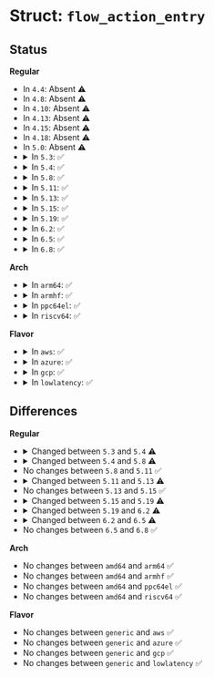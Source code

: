 # Struct: <code>flow_action_entry</code>

## Status
<b>Regular</b>
<ul>
<li>
In <code>4.4</code>: Absent ⚠️
</li>
<li>
In <code>4.8</code>: Absent ⚠️
</li>
<li>
In <code>4.10</code>: Absent ⚠️
</li>
<li>
In <code>4.13</code>: Absent ⚠️
</li>
<li>
In <code>4.15</code>: Absent ⚠️
</li>
<li>
In <code>4.18</code>: Absent ⚠️
</li>
<li>
In <code>5.0</code>: Absent ⚠️
</li>
<li>
<details>
<summary>In <code>5.3</code>: ✅</summary>

```c
struct flow_action_entry {
    enum flow_action_id id;
    u32 chain_index;
    struct net_device *dev;
    struct (anon) vlan;
    struct (anon) mangle;
    const struct ip_tunnel_info *tunnel;
    u32 csum_flags;
    u32 mark;
    struct (anon) queue;
    struct (anon) sample;
    struct (anon) police;
    struct (anon) ct;
};
```
</details>
</li>
<li>
<details>
<summary>In <code>5.4</code>: ✅</summary>

```c
struct flow_action_entry {
    enum flow_action_id id;
    action_destr destructor;
    void *destructor_priv;
    u32 chain_index;
    struct net_device *dev;
    struct (anon) vlan;
    struct (anon) mangle;
    struct ip_tunnel_info *tunnel;
    u32 csum_flags;
    u32 mark;
    u16 ptype;
    struct (anon) queue;
    struct (anon) sample;
    struct (anon) police;
    struct (anon) ct;
    struct (anon) mpls_push;
    struct (anon) mpls_pop;
    struct (anon) mpls_mangle;
};
```
</details>
</li>
<li>
<details>
<summary>In <code>5.8</code>: ✅</summary>

```c
struct flow_action_entry {
    enum flow_action_id id;
    enum flow_action_hw_stats hw_stats;
    action_destr destructor;
    void *destructor_priv;
    u32 chain_index;
    struct net_device *dev;
    struct (anon) vlan;
    struct (anon) mangle;
    struct ip_tunnel_info *tunnel;
    u32 csum_flags;
    u32 mark;
    u16 ptype;
    u32 priority;
    struct (anon) queue;
    struct (anon) sample;
    struct (anon) police;
    struct (anon) ct;
    struct (anon) ct_metadata;
    struct (anon) mpls_push;
    struct (anon) mpls_pop;
    struct (anon) mpls_mangle;
    struct (anon) gate;
    struct flow_action_cookie *cookie;
};
```
</details>
</li>
<li>
<details>
<summary>In <code>5.11</code>: ✅</summary>

```c
struct flow_action_entry {
    enum flow_action_id id;
    enum flow_action_hw_stats hw_stats;
    action_destr destructor;
    void *destructor_priv;
    u32 chain_index;
    struct net_device *dev;
    struct (anon) vlan;
    struct (anon) mangle;
    struct ip_tunnel_info *tunnel;
    u32 csum_flags;
    u32 mark;
    u16 ptype;
    u32 priority;
    struct (anon) queue;
    struct (anon) sample;
    struct (anon) police;
    struct (anon) ct;
    struct (anon) ct_metadata;
    struct (anon) mpls_push;
    struct (anon) mpls_pop;
    struct (anon) mpls_mangle;
    struct (anon) gate;
    struct flow_action_cookie *cookie;
};
```
</details>
</li>
<li>
<details>
<summary>In <code>5.13</code>: ✅</summary>

```c
struct flow_action_entry {
    enum flow_action_id id;
    enum flow_action_hw_stats hw_stats;
    action_destr destructor;
    void *destructor_priv;
    u32 chain_index;
    struct net_device *dev;
    struct (anon) vlan;
    struct (anon) mangle;
    struct ip_tunnel_info *tunnel;
    u32 csum_flags;
    u32 mark;
    u16 ptype;
    u32 priority;
    struct (anon) queue;
    struct (anon) sample;
    struct (anon) police;
    struct (anon) ct;
    struct (anon) ct_metadata;
    struct (anon) mpls_push;
    struct (anon) mpls_pop;
    struct (anon) mpls_mangle;
    struct (anon) gate;
    struct (anon) pppoe;
    struct flow_action_cookie *cookie;
};
```
</details>
</li>
<li>
<details>
<summary>In <code>5.15</code>: ✅</summary>

```c
struct flow_action_entry {
    enum flow_action_id id;
    enum flow_action_hw_stats hw_stats;
    action_destr destructor;
    void *destructor_priv;
    u32 chain_index;
    struct net_device *dev;
    struct (anon) vlan;
    struct (anon) mangle;
    struct ip_tunnel_info *tunnel;
    u32 csum_flags;
    u32 mark;
    u16 ptype;
    u32 priority;
    struct (anon) queue;
    struct (anon) sample;
    struct (anon) police;
    struct (anon) ct;
    struct (anon) ct_metadata;
    struct (anon) mpls_push;
    struct (anon) mpls_pop;
    struct (anon) mpls_mangle;
    struct (anon) gate;
    struct (anon) pppoe;
    struct flow_action_cookie *cookie;
};
```
</details>
</li>
<li>
<details>
<summary>In <code>5.19</code>: ✅</summary>

```c
struct flow_action_entry {
    enum flow_action_id id;
    u32 hw_index;
    enum flow_action_hw_stats hw_stats;
    action_destr destructor;
    void *destructor_priv;
    u32 chain_index;
    struct net_device *dev;
    struct (anon) vlan;
    struct (anon) vlan_push_eth;
    struct (anon) mangle;
    struct ip_tunnel_info *tunnel;
    u32 csum_flags;
    u32 mark;
    u16 ptype;
    u32 priority;
    struct (anon) queue;
    struct (anon) sample;
    struct (anon) police;
    struct (anon) ct;
    struct (anon) ct_metadata;
    struct (anon) mpls_push;
    struct (anon) mpls_pop;
    struct (anon) mpls_mangle;
    struct (anon) gate;
    struct (anon) pppoe;
    struct flow_action_cookie *cookie;
};
```
</details>
</li>
<li>
<details>
<summary>In <code>6.2</code>: ✅</summary>

```c
struct flow_action_entry {
    enum flow_action_id id;
    u32 hw_index;
    enum flow_action_hw_stats hw_stats;
    action_destr destructor;
    void *destructor_priv;
    u32 chain_index;
    struct net_device *dev;
    struct (anon) vlan;
    struct (anon) vlan_push_eth;
    struct (anon) mangle;
    struct ip_tunnel_info *tunnel;
    u32 csum_flags;
    u32 mark;
    u16 ptype;
    u16 rx_queue;
    u32 priority;
    struct (anon) queue;
    struct (anon) sample;
    struct (anon) police;
    struct (anon) ct;
    struct (anon) ct_metadata;
    struct (anon) mpls_push;
    struct (anon) mpls_pop;
    struct (anon) mpls_mangle;
    struct (anon) gate;
    struct (anon) pppoe;
    struct flow_action_cookie *cookie;
};
```
</details>
</li>
<li>
<details>
<summary>In <code>6.5</code>: ✅</summary>

```c
struct flow_action_entry {
    enum flow_action_id id;
    u32 hw_index;
    long unsigned int cookie;
    u64 miss_cookie;
    enum flow_action_hw_stats hw_stats;
    action_destr destructor;
    void *destructor_priv;
    u32 chain_index;
    struct net_device *dev;
    struct (anon) vlan;
    struct (anon) vlan_push_eth;
    struct (anon) mangle;
    struct ip_tunnel_info *tunnel;
    u32 csum_flags;
    u32 mark;
    u16 ptype;
    u16 rx_queue;
    u32 priority;
    struct (anon) queue;
    struct (anon) sample;
    struct (anon) police;
    struct (anon) ct;
    struct (anon) ct_metadata;
    struct (anon) mpls_push;
    struct (anon) mpls_pop;
    struct (anon) mpls_mangle;
    struct (anon) gate;
    struct (anon) pppoe;
    struct flow_action_cookie *user_cookie;
};
```
</details>
</li>
<li>
<details>
<summary>In <code>6.8</code>: ✅</summary>

```c
struct flow_action_entry {
    enum flow_action_id id;
    u32 hw_index;
    long unsigned int cookie;
    u64 miss_cookie;
    enum flow_action_hw_stats hw_stats;
    action_destr destructor;
    void *destructor_priv;
    u32 chain_index;
    struct net_device *dev;
    struct (anon) vlan;
    struct (anon) vlan_push_eth;
    struct (anon) mangle;
    struct ip_tunnel_info *tunnel;
    u32 csum_flags;
    u32 mark;
    u16 ptype;
    u16 rx_queue;
    u32 priority;
    struct (anon) queue;
    struct (anon) sample;
    struct (anon) police;
    struct (anon) ct;
    struct (anon) ct_metadata;
    struct (anon) mpls_push;
    struct (anon) mpls_pop;
    struct (anon) mpls_mangle;
    struct (anon) gate;
    struct (anon) pppoe;
    struct flow_action_cookie *user_cookie;
};
```
</details>
</li>
</ul>
<b>Arch</b>
<ul>
<li>
<details>
<summary>In <code>arm64</code>: ✅</summary>

```c
struct flow_action_entry {
    enum flow_action_id id;
    action_destr destructor;
    void *destructor_priv;
    u32 chain_index;
    struct net_device *dev;
    struct (anon) vlan;
    struct (anon) mangle;
    struct ip_tunnel_info *tunnel;
    u32 csum_flags;
    u32 mark;
    u16 ptype;
    struct (anon) queue;
    struct (anon) sample;
    struct (anon) police;
    struct (anon) ct;
    struct (anon) mpls_push;
    struct (anon) mpls_pop;
    struct (anon) mpls_mangle;
};
```
</details>
</li>
<li>
<details>
<summary>In <code>armhf</code>: ✅</summary>

```c
struct flow_action_entry {
    enum flow_action_id id;
    action_destr destructor;
    void *destructor_priv;
    u32 chain_index;
    struct net_device *dev;
    struct (anon) vlan;
    struct (anon) mangle;
    struct ip_tunnel_info *tunnel;
    u32 csum_flags;
    u32 mark;
    u16 ptype;
    struct (anon) queue;
    struct (anon) sample;
    struct (anon) police;
    struct (anon) ct;
    struct (anon) mpls_push;
    struct (anon) mpls_pop;
    struct (anon) mpls_mangle;
};
```
</details>
</li>
<li>
<details>
<summary>In <code>ppc64el</code>: ✅</summary>

```c
struct flow_action_entry {
    enum flow_action_id id;
    action_destr destructor;
    void *destructor_priv;
    u32 chain_index;
    struct net_device *dev;
    struct (anon) vlan;
    struct (anon) mangle;
    struct ip_tunnel_info *tunnel;
    u32 csum_flags;
    u32 mark;
    u16 ptype;
    struct (anon) queue;
    struct (anon) sample;
    struct (anon) police;
    struct (anon) ct;
    struct (anon) mpls_push;
    struct (anon) mpls_pop;
    struct (anon) mpls_mangle;
};
```
</details>
</li>
<li>
<details>
<summary>In <code>riscv64</code>: ✅</summary>

```c
struct flow_action_entry {
    enum flow_action_id id;
    action_destr destructor;
    void *destructor_priv;
    u32 chain_index;
    struct net_device *dev;
    struct (anon) vlan;
    struct (anon) mangle;
    struct ip_tunnel_info *tunnel;
    u32 csum_flags;
    u32 mark;
    u16 ptype;
    struct (anon) queue;
    struct (anon) sample;
    struct (anon) police;
    struct (anon) ct;
    struct (anon) mpls_push;
    struct (anon) mpls_pop;
    struct (anon) mpls_mangle;
};
```
</details>
</li>
</ul>
<b>Flavor</b>
<ul>
<li>
<details>
<summary>In <code>aws</code>: ✅</summary>

```c
struct flow_action_entry {
    enum flow_action_id id;
    action_destr destructor;
    void *destructor_priv;
    u32 chain_index;
    struct net_device *dev;
    struct (anon) vlan;
    struct (anon) mangle;
    struct ip_tunnel_info *tunnel;
    u32 csum_flags;
    u32 mark;
    u16 ptype;
    struct (anon) queue;
    struct (anon) sample;
    struct (anon) police;
    struct (anon) ct;
    struct (anon) mpls_push;
    struct (anon) mpls_pop;
    struct (anon) mpls_mangle;
};
```
</details>
</li>
<li>
<details>
<summary>In <code>azure</code>: ✅</summary>

```c
struct flow_action_entry {
    enum flow_action_id id;
    action_destr destructor;
    void *destructor_priv;
    u32 chain_index;
    struct net_device *dev;
    struct (anon) vlan;
    struct (anon) mangle;
    struct ip_tunnel_info *tunnel;
    u32 csum_flags;
    u32 mark;
    u16 ptype;
    struct (anon) queue;
    struct (anon) sample;
    struct (anon) police;
    struct (anon) ct;
    struct (anon) mpls_push;
    struct (anon) mpls_pop;
    struct (anon) mpls_mangle;
};
```
</details>
</li>
<li>
<details>
<summary>In <code>gcp</code>: ✅</summary>

```c
struct flow_action_entry {
    enum flow_action_id id;
    action_destr destructor;
    void *destructor_priv;
    u32 chain_index;
    struct net_device *dev;
    struct (anon) vlan;
    struct (anon) mangle;
    struct ip_tunnel_info *tunnel;
    u32 csum_flags;
    u32 mark;
    u16 ptype;
    struct (anon) queue;
    struct (anon) sample;
    struct (anon) police;
    struct (anon) ct;
    struct (anon) mpls_push;
    struct (anon) mpls_pop;
    struct (anon) mpls_mangle;
};
```
</details>
</li>
<li>
<details>
<summary>In <code>lowlatency</code>: ✅</summary>

```c
struct flow_action_entry {
    enum flow_action_id id;
    action_destr destructor;
    void *destructor_priv;
    u32 chain_index;
    struct net_device *dev;
    struct (anon) vlan;
    struct (anon) mangle;
    struct ip_tunnel_info *tunnel;
    u32 csum_flags;
    u32 mark;
    u16 ptype;
    struct (anon) queue;
    struct (anon) sample;
    struct (anon) police;
    struct (anon) ct;
    struct (anon) mpls_push;
    struct (anon) mpls_pop;
    struct (anon) mpls_mangle;
};
```
</details>
</li>
</ul>

## Differences
<b>Regular</b>
<ul>
<li>
<details>
<summary>Changed between <code>5.3</code> and <code>5.4</code> ⚠️</summary>
<ul>
<li>
<b>Field added. </b>
<code>action_destr destructor</code>
</li>
<li>
<b>Field added. </b>
<code>void *destructor_priv</code>
</li>
<li>
<b>Field added. </b>
<code>u16 ptype</code>
</li>
<li>
<b>Field added. </b>
<code>struct (anon) mpls_push</code>
</li>
<li>
<b>Field added. </b>
<code>struct (anon) mpls_pop</code>
</li>
<li>
<b>Field added. </b>
<code>struct (anon) mpls_mangle</code>
</li>
<li>
<b>Field type changed. </b>
<code>const struct ip_tunnel_info *tunnel</code> ➡️ <code>struct ip_tunnel_info *tunnel</code>
</li>
</ul>
</details>
</li>
<li>
<details>
<summary>Changed between <code>5.4</code> and <code>5.8</code> ⚠️</summary>
<ul>
<li>
<b>Field added. </b>
<code>enum flow_action_hw_stats hw_stats</code>
</li>
<li>
<b>Field added. </b>
<code>u32 priority</code>
</li>
<li>
<b>Field added. </b>
<code>struct (anon) ct_metadata</code>
</li>
<li>
<b>Field added. </b>
<code>struct (anon) gate</code>
</li>
<li>
<b>Field added. </b>
<code>struct flow_action_cookie *cookie</code>
</li>
</ul>
</details>
</li>
<li>
No changes between <code>5.8</code> and <code>5.11</code> ✅
</li>
<li>
<details>
<summary>Changed between <code>5.11</code> and <code>5.13</code> ⚠️</summary>
<ul>
<li>
<b>Field added. </b>
<code>struct (anon) pppoe</code>
</li>
</ul>
</details>
</li>
<li>
No changes between <code>5.13</code> and <code>5.15</code> ✅
</li>
<li>
<details>
<summary>Changed between <code>5.15</code> and <code>5.19</code> ⚠️</summary>
<ul>
<li>
<b>Field added. </b>
<code>u32 hw_index</code>
</li>
<li>
<b>Field added. </b>
<code>struct (anon) vlan_push_eth</code>
</li>
</ul>
</details>
</li>
<li>
<details>
<summary>Changed between <code>5.19</code> and <code>6.2</code> ⚠️</summary>
<ul>
<li>
<b>Field added. </b>
<code>u16 rx_queue</code>
</li>
</ul>
</details>
</li>
<li>
<details>
<summary>Changed between <code>6.2</code> and <code>6.5</code> ⚠️</summary>
<ul>
<li>
<b>Field added. </b>
<code>u64 miss_cookie</code>
</li>
<li>
<b>Field added. </b>
<code>struct flow_action_cookie *user_cookie</code>
</li>
<li>
<b>Field type changed. </b>
<code>struct flow_action_cookie *cookie</code> ➡️ <code>long unsigned int cookie</code>
</li>
</ul>
</details>
</li>
<li>
No changes between <code>6.5</code> and <code>6.8</code> ✅
</li>
</ul>
<b>Arch</b>
<ul>
<li>
No changes between <code>amd64</code> and <code>arm64</code> ✅
</li>
<li>
No changes between <code>amd64</code> and <code>armhf</code> ✅
</li>
<li>
No changes between <code>amd64</code> and <code>ppc64el</code> ✅
</li>
<li>
No changes between <code>amd64</code> and <code>riscv64</code> ✅
</li>
</ul>
<b>Flavor</b>
<ul>
<li>
No changes between <code>generic</code> and <code>aws</code> ✅
</li>
<li>
No changes between <code>generic</code> and <code>azure</code> ✅
</li>
<li>
No changes between <code>generic</code> and <code>gcp</code> ✅
</li>
<li>
No changes between <code>generic</code> and <code>lowlatency</code> ✅
</li>
</ul>
